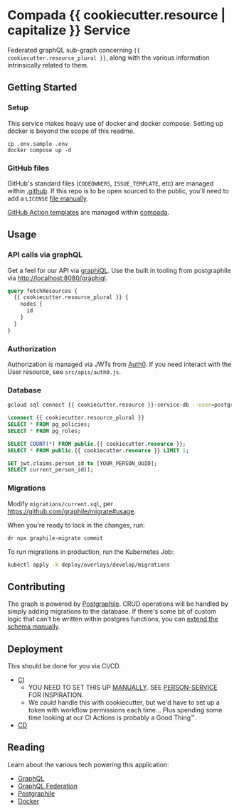 # Compada {{ cookiecutter.resource | capitalize }} Service

Federated graphQL sub-graph concerning `{{ cookiecutter.resource_plural }}`, along with the various information intrinsically related to them.

## Getting Started

### Setup

This service makes heavy use of docker and docker compose. Setting up docker is beyond the scope of this readme.

```shell
cp .env.sample .env
docker compose up -d
```

### GitHub files

GitHub's standard files (`CODEOWNERS`, `ISSUE_TEMPLATE`, etc) are managed within [.github](https://github.com/compada/.github). If this repo is to be open sourced to the public, you'll need to add a `LICENSE` [file manually](https://docs.github.com/en/communities/setting-up-your-project-for-healthy-contributions/adding-a-license-to-a-repository).

[GitHub Action templates](https://github.com/compada/.github/actions/new) are managed within [compada](https://github.com/compada/compada).

## Usage

### API calls via graphQL

Get a feel for our API via [graphiQL](https://graphiql.compada.dev). Use the built in tooling from postgraphile via <http://localhost:8080/graphiql>.

```graphql
query fetchResources {
  {{ cookiecutter.resource_plural }} {
    nodes {
      id
    }
  }
}
```

### Authorization

Authorization is managed via JWTs from [Auth0](https://manage.auth0.com/dashboard/us/compada/). If you need interact with the User resource, see `src/apis/auth0.js`.

### Database

```sh
gcloud sql connect {{ cookiecutter.resource }}-service-db --user=postgres
```

```sql
\connect {{ cookiecutter.resource_plural }}
SELECT * FROM pg_policies;
SELECT * FROM pg_roles;

SELECT COUNT(*) FROM public.{{ cookiecutter.resource }};
SELECT * FROM public.{{ cookiecutter.resource }} LIMIT 1;

SET jwt.claims.person_id to [YOUR_PERSON_UUID];
SELECT current_person_id();
```

### Migrations

Modify `migrations/current.sql`, per <https://github.com/graphile/migrate#usage>.

When you're ready to lock in the changes, run:

```sh
dr npx graphile-migrate commit
```

To run migrations in production, run the Kubernetes Job:

```sh
kubectl apply -k deploy/overlays/develop/migrations
```

## Contributing

The graph is powered by [Postgraphile](https://www.graphile.org/postgraphile/introduction). CRUD operations will be handled by simply adding migrations to the database. If there's some bit of custom logic that can't be written within postgres functions, you can [extend the schema manually](https://www.graphile.org/postgraphile/make-extend-schema-plugin/).

## Deployment

This should be done for you via CI/CD.

- [CI](./.github/workflows)
  - YOU NEED TO SET THIS UP [MANUALLY](https://github.com/compada/.github/actions/new). SEE [PERSON-SERVICE](https://github.com/compada/person-service) FOR INSPIRATION.
  - We _could_ handle this with cookiecutter, but we'd have to set up a token with workflow permissions each time... Plus spending some time looking at our CI Actions is probably a Good Thing™.
- [CD](https://github.com/compada/cd)

## Reading

Learn about the various tech powering this application:

- [GraphQL](https://graphql.org)
- [GraphQL Federation](https://www.apollographql.com/docs/federation)
- [Postgraphile](https://www.graphile.org/postgraphile/introduction)
- [Docker](https://docs.docker.com/compose/gettingstarted)

